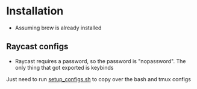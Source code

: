 # Installation
- Assuming brew is already installed

## Raycast configs
- Raycast requires a password, so the password is "nopassword". The only thing that got exported is keybinds

Just need to run [setup_configs.sh](setup_configs.sh) to copy over the bash and tmux configs